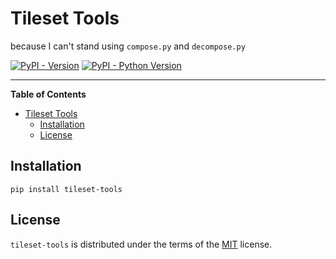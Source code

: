 # Tileset Tools

because I can't stand using `compose.py` and `decompose.py`

[![PyPI - Version](https://img.shields.io/pypi/v/tileset-tools.svg)](https://pypi.org/project/tileset-tools)
[![PyPI - Python Version](https://img.shields.io/pypi/pyversions/tileset-tools.svg)](https://pypi.org/project/tileset-tools)

-----

**Table of Contents**

- [Tileset Tools](#tileset-tools)
  - [Installation](#installation)
  - [License](#license)

## Installation

```console
pip install tileset-tools
```

## License

`tileset-tools` is distributed under the terms of the [MIT](https://spdx.org/licenses/MIT.html) license.
